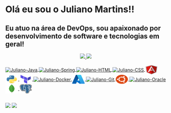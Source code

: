 # Olá eu sou o Juliano Martins!!
## Eu atuo na área de DevOps, sou apaixonado por desenvolvimento de software e tecnologias em geral!
<div align="center">
  <a href="https://github.com/scardofax">
  <img height="180em" src="https://scardofax.vercel.app/api?username=scardofax&show_icons=true&theme=dracula&include_all_commits=true&count_private=true"/>
  <img height="180em" src="https://scardofax.vercel.app/api/top-langs/?username=scardofax&layout=compact&langs_count=7&theme=dracula"/>  
</div>

    
  
<div style="display: inline_block"><br>
  <img align="center" alt="Juliano-Java" height="30" width="40" src="https://cdn.jsdelivr.net/gh/devicons/devicon/icons/java/java-original-wordmark.svg" />
  <img align="center" alt="Juliano-Spring" height="30" width="40" src="https://cdn.jsdelivr.net/gh/devicons/devicon/icons/spring/spring-original-wordmark.svg" />
  <img align="center" alt="Juliano-HTML" height="30" width="40" src="https://cdn.jsdelivr.net/gh/devicons/devicon/icons/html5/html5-original-wordmark.svg" />
  <img align="center" alt="Juliano-CSS" height="30" width="40" src="https://cdn.jsdelivr.net/gh/devicons/devicon/icons/css3/css3-original-wordmark.svg" />
  <img align="center" alt="Juliano-Angular" height="30" width="40" src="https://github.com/devicons/devicon/blob/v2.15.1/icons/angularjs/angularjs-original.svg" />  
  <img align="center" alt="Juliano-Python" height="30" width="40" src="https://github.com/devicons/devicon/blob/v2.15.1/icons/python/python-original.svg" />
  
   <img align="center" alt="Juliano-Terraform" height="30" width="40" src="https://github.com/devicons/devicon/blob/v2.15.1/icons/terraform/terraform-original.svg" />
  <img align="center" alt="Juliano-Docker" height="30" width="40" src="https://cdn.jsdelivr.net/gh/devicons/devicon/icons/docker/docker-original-wordmark.svg" />
  <img align="center" alt="Juliano-Azure" height="30" width="40" src="https://github.com/devicons/devicon/blob/v2.15.1/icons/azure/azure-original.svg" />
  
  <img align="center" alt="Juliano-Git" height="30" width="40" src="https://cdn.jsdelivr.net/gh/devicons/devicon/icons/git/git-original-wordmark.svg" />
  <img align="center" alt="Juliano-Ubuntu" height="30" width="40" src="https://github.com/devicons/devicon/blob/v2.15.1/icons/ubuntu/ubuntu-plain.svg" />
  <img align="center" alt="Juliano-Oracle" height="30" width="40" src="https://cdn.jsdelivr.net/gh/devicons/devicon/icons/oracle/oracle-original.svg" />
  <img align="center" alt="Juliano-Mongo" height="30" width="40" src="https://github.com/devicons/devicon/blob/v2.15.1/icons/mongodb/mongodb-original.svg" />
  <img align="center" alt="Juliano-Mongo" height="30" width="40" src="https://github.com/devicons/devicon/blob/v2.15.1/icons/postgresql/postgresql-original.svg" />
    
</div>
  
  ##
 
<div>
  <a href = "mailto:juliano.jgm@gmail.com"><img src="https://img.shields.io/badge/-Gmail-%23333?style=for-the-badge&logo=gmail&logoColor=white" target="_blank"></a>
  <a href="https://www.linkedin.com/in/julianogm/" target="_blank"><img src="https://img.shields.io/badge/-LinkedIn-%230077B5?style=for-the-badge&logo=linkedin&logoColor=white" target="_blank"></a>  
</div>
